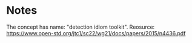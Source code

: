 # Notes

The concept has name: "detection idiom toolkit".
Reosurce: https://www.open-std.org/jtc1/sc22/wg21/docs/papers/2015/n4436.pdf